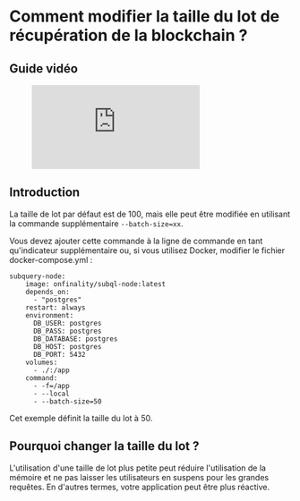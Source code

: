 # Comment modifier la taille du lot de récupération de la blockchain ?

## Guide vidéo

<figure class="video_container">
  <iframe src="https://www.youtube.com/embed/LO_Gea_IN_s" frameborder="0" allowfullscreen="true"></iframe>
</figure>

## Introduction

La taille de lot par défaut est de 100, mais elle peut être modifiée en utilisant la commande supplémentaire `--batch-size=xx`.

Vous devez ajouter cette commande à la ligne de commande en tant qu'indicateur supplémentaire ou, si vous utilisez Docker, modifier le fichier docker-compose.yml :

```shell
subquery-node:
    image: onfinality/subql-node:latest
    depends_on:
      - "postgres"
    restart: always
    environment:
      DB_USER: postgres
      DB_PASS: postgres
      DB_DATABASE: postgres
      DB_HOST: postgres
      DB_PORT: 5432
    volumes:
      - ./:/app
    command:
      - -f=/app
      - --local
      - --batch-size=50

```

Cet exemple définit la taille du lot à 50.

## Pourquoi changer la taille du lot ?

L'utilisation d'une taille de lot plus petite peut réduire l'utilisation de la mémoire et ne pas laisser les utilisateurs en suspens pour les grandes requêtes. En d'autres termes, votre application peut être plus réactive. 